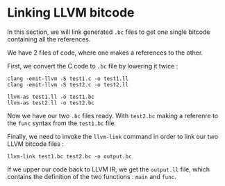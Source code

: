 # Linking LLVM bitcode
In this section, we will link generated `.bc` files to get one single bitcode
containing all the references.

We have 2 files of code, where one makes a references to the other.

First, we convert the C code to `.bc` file by lowering it twice :
```
clang -emit-llvm -S test1.c -o test1.ll
clang -emit-llvm -S test2.c -o test2.ll
```
```
llvm-as test1.ll -o test1.bc
llvm-as test2.ll -o test2.bc
```
Now we have our two `.bc` files ready. With `test2.bc` making a referenre to
the `func` syntax from the `test1.bc` file.

Finally, we need to invoke the `llvm-link` command in order to link our two LLVM
bitcode files :

```
llvm-link test1.bc test2.bc -o output.bc
```

If we upper our code back to LLVM IR, we get the `output.ll` file, which
contains the definition of the two functions : `main` and `func`.